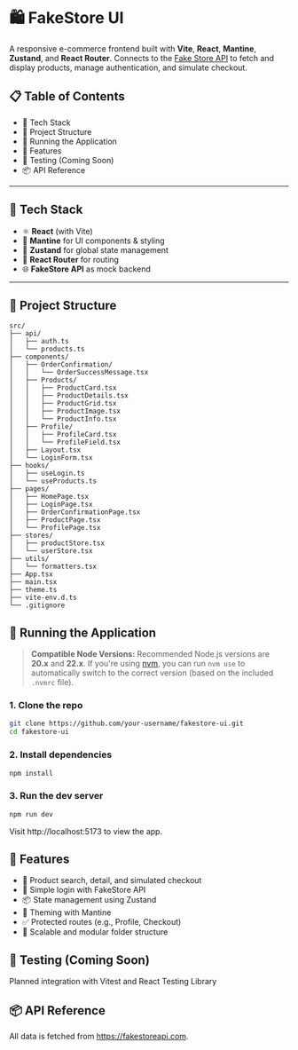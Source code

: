 # 🛍️ FakeStore UI

A responsive e-commerce frontend built with **Vite**, **React**, **Mantine**, **Zustand**, and **React Router**. Connects to the [Fake Store API](https://fakestoreapi.com/) to fetch and display products, manage authentication, and simulate checkout.

## 📋 Table of Contents

- 🔧 Tech Stack
- 📁 Project Structure
- 🚀 Running the Application
- 🔐 Features
- 🧪 Testing (Coming Soon)
- 📦 API Reference

---

## 🔧 Tech Stack

- ⚛️ **React** (with Vite)
- 🎨 **Mantine** for UI components & styling
- 🧠 **Zustand** for global state management
- 🧭 **React Router** for routing
- 🌐 **FakeStore API** as mock backend

---

## 📁 Project Structure
```
src/
├── api/
│   ├── auth.ts
│   └── products.ts
├── components/
│   ├── OrderConfirmation/
│   │   └── OrderSuccessMessage.tsx
│   ├── Products/
│   │   ├── ProductCard.tsx
│   │   ├── ProductDetails.tsx
│   │   ├── ProductGrid.tsx
│   │   ├── ProductImage.tsx
│   │   └── ProductInfo.tsx
│   ├── Profile/
│   │   ├── ProfileCard.tsx
│   │   └── ProfileField.tsx
│   ├── Layout.tsx
│   └── LoginForm.tsx
├── hooks/
│   ├── useLogin.ts
│   └── useProducts.ts
├── pages/
│   ├── HomePage.tsx
│   ├── LoginPage.tsx
│   ├── OrderConfirmationPage.tsx
│   ├── ProductPage.tsx
│   └── ProfilePage.tsx
├── stores/
│   ├── productStore.tsx
│   └── userStore.tsx
├── utils/
│   └── formatters.tsx
├── App.tsx
├── main.tsx
├── theme.ts
├── vite-env.d.ts
└── .gitignore
```

## 🚀 Running the Application

> **Compatible Node Versions:** Recommended Node.js versions are **20.x** and **22.x**.
> If you're using [nvm](https://github.com/nvm-sh/nvm), you can run `nvm use` to automatically switch to the correct version (based on the included `.nvmrc` file).

### 1. Clone the repo
```bash
git clone https://github.com/your-username/fakestore-ui.git
cd fakestore-ui
```

### 2. Install dependencies
```bash
npm install
```

### 3. Run the dev server
```bash
npm run dev
```

Visit http://localhost:5173 to view the app.

## 🔐 Features

- 🛒 Product search, detail, and simulated checkout
- 🔐 Simple login with FakeStore API
- 📦 State management using Zustand
- 🌙 Theming with Mantine
- ✅ Protected routes (e.g., Profile, Checkout)
- 🧪 Scalable and modular folder structure

## 🧪 Testing (Coming Soon)

Planned integration with Vitest and React Testing Library

## 📦 API Reference

All data is fetched from https://fakestoreapi.com.
